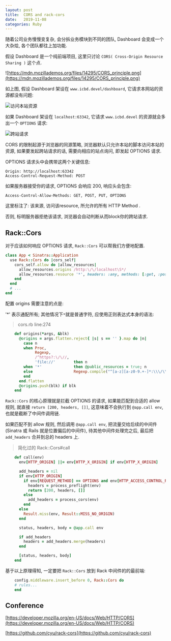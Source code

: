```yaml
---
layout: post
title:  CORS and rack-cors
date:   2019-11-08
categories: Ruby
---
```


随着公司业务慢慢变复杂, 会分拆业务模块到不同的团队, Dashboard 会变成一个大杂烩, 各个团队都往上加功能.

假设 Dashboard 是一个纯前端项目, 这里只讨论 `CORS( Cross-Origin Resource Sharing )` 这个点.

![https://mdn.mozillademos.org/files/14295/CORS_principle.png](https://mdn.mozillademos.org/files/14295/CORS_principle.png)

如上图, 假设 Dashboard 架设在 `www.icbd.devel/dashboard`, 它请求本网站的资源都没有问题:

![访问本站资源](https://raw.githubusercontent.com/icbd/sinatra_demo/doc/cors/docs/正常请求.png)

如果 Dashboard 架设在 `localhost:63342`, 它请求 `www.icbd.devel` 的资源就会多出一个 `OPTIONS` 请求:

![跨站请求](https://raw.githubusercontent.com/icbd/sinatra_demo/doc/cors/docs/跨站请求.png)

CORS 的限制起源于浏览器的同源策略, 浏览器默认只允许本站的脚本访问本站的资源, 如果要发起跨站请求的话, 需要向相应的站点询问, 即发起 OPTIONS 请求.

OPTIONS 请求头中会携带这两个关键信息:

```text
Origin: http://localhost:63342
Access-Control-Request-Method: POST
```

如果服务器接受你的请求, OPTIONS 会响应 200, 响应头会包含:

```text
Access-Control-Allow-Methods: GET, POST, PUT, OPTIONS
```

这里标注了: 该来源, 访问该resource, 所允许的所有 HTTP Method . 

否则, 标明服务器拒绝该请求, 浏览器会自动判断从而block你的跨站请求.

## Rack::Cors

对于应该如何响应 OPTIONS 请求, `Rack::Cors` 可以帮我们方便地配置.

```ruby
class App < Sinatra::Application
  use Rack::Cors do |cors_self|
    cors_self.allow do |allow_resources|
      allow_resources.origins /http:\/\/localhost\S*/
      allow_resources.resource '*', headers: :any, methods: [:get, :post, :put, :options]
    end
  end
  # ...
end 
```

配置 origins 需要注意的点是: 

'*' 表示通配所有; 其他情况下`*`就是普通字符, 应使用正则表达式本身的语法:

> cors.rb line:274

```ruby
    def origins(*args, &blk)
      @origins = args.flatten.reject{ |s| s == '' }.map do |n|
        case n
        when Proc,
             Regexp,
             /^https?:\/\//,
             'file://'        then n
        when '*'              then @public_resources = true; n
        else                  Regexp.compile("^[a-z][a-z0-9.+-]*:\\\/\\\/#{Regexp.quote(n)}$")
        end
      end.flatten
      @origins.push(blk) if blk
    end
```

`Rack::Cors` 的核心原理就是拦截 OPTIONS 的请求, 
如果能匹配到合适的 allow 规则, 就直接 `return [200, headers, []]`, 这意味着不会执行到 `@app.call env`, 也就是截断了中间件调用链.

如果匹配不到 allow 规则, 然后调用 `@app.call env`, 把流量交给后续的中间件(Sinatra 或 Rails 就是位置偏后的中间件), 待其他中间件处理完之后, 最后把 `add_headers` 合并到总的 headers 上.

> 简化过的 Rack::Cors#call

```ruby
    def call(env)
      env[HTTP_ORIGIN] ||= env[HTTP_X_ORIGIN] if env[HTTP_X_ORIGIN]

      add_headers = nil
      if env[HTTP_ORIGIN]
        if env[REQUEST_METHOD] == OPTIONS and env[HTTP_ACCESS_CONTROL_REQUEST_METHOD]
          headers = process_preflight(env)
          return [200, headers, []]
        else
          add_headers = process_cors(env)
        end
      else
        Result.miss(env, Result::MISS_NO_ORIGIN)
      end

      status, headers, body = @app.call env

      if add_headers
        headers = add_headers.merge(headers)
      end

      [status, headers, body]
    end
```

基于以上原理得知, 一定要把 `Rack::Cors` 放到 Rack 中间件的的最前端:  

```ruby
    config.middleware.insert_before 0, Rack::Cors do
    # rules... 
    end
```

## Conference

[https://developer.mozilla.org/en-US/docs/Web/HTTP/CORS](https://developer.mozilla.org/en-US/docs/Web/HTTP/CORS)

[https://github.com/cyu/rack-cors](https://github.com/cyu/rack-cors)
